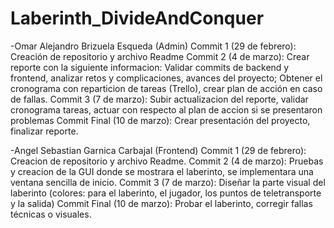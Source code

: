 # Laberinth_DivideAndConquer
-Omar Alejandro Brizuela Esqueda (Admin)
	Commit 1 (29 de febrero): Creación de repositorio y archivo Readme
	Commit 2 (4 de marzo): Crear reporte con la siguiente informacion: Validar commits de backend y frontend, analizar retos y complicaciones, avances del proyecto; Obtener el cronograma con reparticion de tareas (Trello), crear plan de acción en caso de fallas.
	Commit 3 (7 de marzo): Subir actualizacion del reporte, validar cronograma tareas, actuar con respecto al plan de accion si se presentaron problemas
	Commit Final (10 de marzo): Crear presentación del proyecto, finalizar reporte.

 -Angel Sebastian Garnica Carbajal (Frontend)
 	Commit 1 (29 de febrero): Creacion de repositorio y archivo Readme.
  	Commit 2 (4 de marzo): Pruebas y creacion de la GUI donde se mostrara el laberinto, se implementara una ventana sencilla de inicio.
   	Commit 3 (7 de marzo): Diseñar la parte visual del laberinto (colores: para el laberinto, el jugador, los puntos de teletransporte y la salida)
    	Commit Final (10 de marzo): Probar el laberinto, corregir fallas técnicas o visuales.
